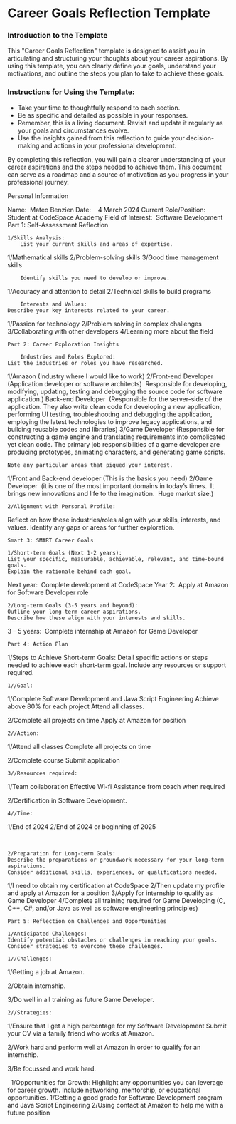 
# Career Goals Reflection Template

### Introduction to the Template

This "Career Goals Reflection" template is designed to assist you in articulating and structuring your thoughts about your career aspirations. By using this template, you can clearly define your goals, understand your motivations, and outline the steps you plan to take to achieve these goals.

### Instructions for Using the Template:

- Take your time to thoughtfully respond to each section.
- Be as specific and detailed as possible in your responses.
- Remember, this is a living document. Revisit and update it regularly as your goals and circumstances evolve.
- Use the insights gained from this reflection to guide your decision-making and actions in your professional development.

By completing this reflection, you will gain a clearer understanding of your career aspirations and the steps needed to achieve them. This document can serve as a roadmap and a source of motivation as you progress in your professional journey.

Personal Information

Name:  Mateo Benzien
Date:    4 March 2024
Current Role/Position:  Student at CodeSpace Academy
Field of Interest:  Software Development
Part 1: Self-Assessment Reflection

	1/Skills Analysis:
		List your current skills and areas of expertise.
1/Mathematical skills
2/Problem-solving skills
3/Good time management skills
 

		Identify skills you need to develop or improve.
1/Accuracy and attention to detail
2/Technical skills to build programs
		
		Interests and Values:
	Describe your key interests related to your career.
1/Passion for technology
2/Problem solving in complex challenges
3/Collaborating with other developers
4/Learning more about the field
 

	Part 2: Career Exploration Insights

		Industries and Roles Explored:
	List the industries or roles you have researched.
1/Amazon (Industry where I would like to work)
2/Front-end Developer  (Application developer or software architects)  Responsible for developing, modifying, updating, testing and debugging the source code for software application.)
Back-end Developer  (Responsible for the server-side of the application. They also write clean code for developing a new application, performing UI testing, troubleshooting and debugging the application, employing the latest technologies to improve legacy applications, and building reusable codes and libraries)
3/Game Developer (Responsible for constructing a game engine and translating requirements into complicated yet clean code. The primary job responsibilities of a game developer are producing prototypes, animating characters, and generating game scripts. 

	Note any particular areas that piqued your interest.
1/Front and Back-end developer (This is the basics you need)
2/Game Developer  (it is one of the most important domains in today’s times.  It brings new innovations and life to the imagination.  Huge market size.)

	2/Alignment with Personal Profile:
Reflect on how these industries/roles align with your skills, interests, and values.
Identify any gaps or areas for further exploration.

	Smart 3: SMART Career Goals

	1/Short-term Goals (Next 1-2 years):
	List your specific, measurable, achievable, relevant, and time-bound goals.
	Explain the rationale behind each goal.
Next year:  Complete development at CodeSpace
Year 2:  Apply at Amazon for Software Developer role

	2/Long-term Goals (3-5 years and beyond):
	Outline your long-term career aspirations.
	Describe how these align with your interests and skills.
3 – 5 years:  Complete internship at Amazon for Game Developer

	Part 4: Action Plan

1/Steps to Achieve Short-term Goals:
Detail specific actions or steps needed to achieve each short-term goal.
Include any resources or support required.

	1//Goal:
1/Complete Software Development and Java Script Engineering
Achieve above 80% for each project
Attend all classes.

2/Complete all projects on time
Apply at Amazon for position


	2//Action:
1/Attend all classes
Complete all projects on time

2/Complete course
Submit application

	3//Resources required:
1/Team collaboration
Effective Wi-fi
Assistance from coach when required

2/Certification in Software Development.

	4//Time:
1/End of 2024
2/End of 2024 or beginning of 2025


 

	2/Preparation for Long-term Goals:
	Describe the preparations or groundwork necessary for your long-term aspirations.
	Consider additional skills, experiences, or qualifications needed.
1/I need to obtain my certification at CodeSpace
2/Then update my profile and apply at Amazon for a position
3/Apply for internship to qualify as Game Developer
4/Complete all training required for Game Developing (C, C++, C#, and/or Java as well as software engineering principles)
	
	Part 5: Reflection on Challenges and Opportunities

	1/Anticipated Challenges:
	Identify potential obstacles or challenges in reaching your goals.
	Consider strategies to overcome these challenges.
	
	1//Challenges:
1/Getting a job at Amazon.

2/Obtain internship.

3/Do well in all training as future Game Developer.

	2//Strategies:

1/Ensure that I get a high percentage for my Software Development
Submit your CV via a family friend who works at Amazon.

2/Work hard and perform well at Amazon in order to qualify for an internship.

3/Be focussed and work hard.


 
	1/Opportunities for Growth:
	Highlight any opportunities you can leverage for career growth.
	Include networking, mentorship, or educational opportunities.
1/Getting a good grade for Software Development program and Java Script Engineering
2/Using contact at Amazon to help me with a future position
